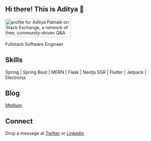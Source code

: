 ## Hi there! This is Aditya 👋

<a href="https://stackexchange.com/users/15309583/aditya-patnaik"><img src="https://stackexchange.com/users/flair/15309583.png" width="208" height="58" alt="profile for Aditya Patnaik on Stack Exchange, a network of free, community-driven Q&amp;A sites" title="profile for Aditya Patnaik on Stack Exchange, a network of free, community-driven Q&amp;A sites" /></a>

Fullstack Software Engineer

## Skills
Spring | Spring Boot | MERN | Flask | Nextjs SSR | Flutter | Jetpack | Electronjs

## Blog
[Medium](https://medium.com/@adityapatnaik25x)

## Connect
Drop a message at [Twitter](https://twitter.com/mradityapatnaik) or [Linkedin](www.linkedin.com/in/aditya-patnaik)





<!--
**adityapatnaik/adityapatnaik** is a ✨ _special_ ✨ repository because its `README.md` (this file) appears on your GitHub profile.

Here are some ideas to get you started:

- 🔭 I’m currently working on ...
- 🌱 I’m currently learning ...
- 👯 I’m looking to collaborate on ...
- 🤔 I’m looking for help with ...
- 💬 Ask me about ...
- 📫 How to reach me: ...
- 😄 Pronouns: ...
- ⚡ Fun fact: ...
-->
